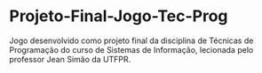 # Projeto-Final-Jogo-Tec-Prog
Jogo desenvolvido como projeto final da disciplina de Técnicas de Programação do curso de Sistemas de Informação, lecionada pelo professor Jean Simão da UTFPR.
